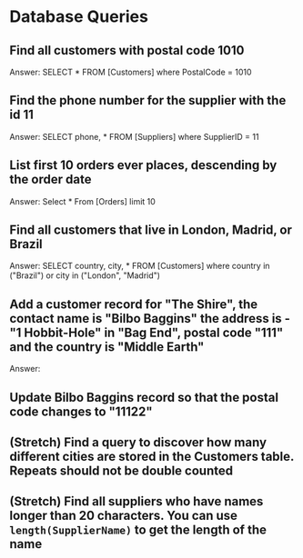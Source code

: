 # Database Queries

## Find all customers with postal code 1010

Answer: SELECT * FROM [Customers]
        where PostalCode = 1010

## Find the phone number for the supplier with the id 11

Answer: SELECT phone, * FROM [Suppliers]
        where SupplierID = 11

## List first 10 orders ever places, descending by the order date

Answer: Select * From [Orders] 
        limit 10 

## Find all customers that live in London, Madrid, or Brazil

Answer: SELECT country, city, * FROM [Customers]
        where country in ("Brazil") or city in ("London", "Madrid")

## Add a customer record for "The Shire", the contact name is "Bilbo Baggins" the address is -"1 Hobbit-Hole" in "Bag End", postal code "111" and the country is "Middle Earth"

Answer: 

## Update Bilbo Baggins record so that the postal code changes to "11122"

## (Stretch) Find a query to discover how many different cities are stored in the Customers table. Repeats should not be double counted

## (Stretch) Find all suppliers who have names longer than 20 characters. You can use `length(SupplierName)` to get the length of the name
